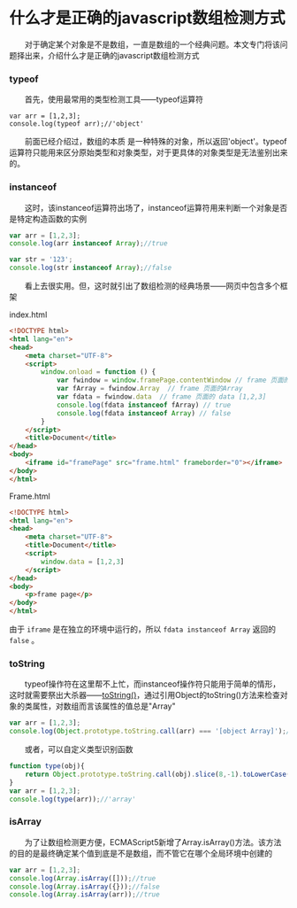 # 什么才是正确的javascript数组检测方式

　　对于确定某个对象是不是数组，一直是数组的一个经典问题。本文专门将该问题择出来，介绍什么才是正确的javascript数组检测方式 

 

### typeof

　　首先，使用最常用的类型检测工具——typeof运算符

```
var arr = [1,2,3];
console.log(typeof arr);//'object'
```

　　前面已经介绍过，数组的本质 是一种特殊的对象，所以返回'object'。typeof运算符只能用来区分原始类型和对象类型，对于更具体的对象类型是无法鉴别出来的。

 

### instanceof

　　这时，该instanceof运算符出场了，instanceof运算符用来判断一个对象是否是特定构造函数的实例

```javascript
var arr = [1,2,3];
console.log(arr instanceof Array);//true

var str = '123';
console.log(str instanceof Array);//false
```

　　看上去很实用。但，这时就引出了数组检测的经典场景——网页中包含多个框架

index.html

```html
<!DOCTYPE html>
<html lang="en">
<head>
    <meta charset="UTF-8">
    <script>
        window.onload = function () {
            var fwindow = window.framePage.contentWindow // frame 页面的window对象
            var fArray = fwindow.Array  // frame 页面的Array
            var fdata = fwindow.data  // frame 页面的 data [1,2,3]
            console.log(fdata instanceof fArray) // true
            console.log(fdata instanceof Array) // false
        }
    </script>
    <title>Document</title>
</head>
<body>
    <iframe id="framePage" src="frame.html" frameborder="0"></iframe>
</body>
</html>
```

Frame.html

~~~html
<!DOCTYPE html>
<html lang="en">
<head>
    <meta charset="UTF-8">
    <title>Document</title>
    <script>
        window.data = [1,2,3]
    </script>
</head>
<body>
    <p>frame page</p>
</body>
</html>
~~~

由于 `iframe` 是在独立的环境中运行的，所以 `fdata instanceof Array` 返回的 `false` 。

 

### toString

　　typeof操作符在这里帮不上忙，而instanceof操作符只能用于简单的情形，这时就需要祭出大杀器——[toString()](http://www.cnblogs.com/xiaohuochai/p/5557387.html)，通过引用Object的toString()方法来检查对象的类属性，对数组而言该属性的值总是"Array"

```javascript
var arr = [1,2,3];
console.log(Object.prototype.toString.call(arr) === '[object Array]');//true
```

　　或者，可以自定义类型识别函数

```javascript
function type(obj){
    return Object.prototype.toString.call(obj).slice(8,-1).toLowerCase();
}
var arr = [1,2,3];
console.log(type(arr));//'array'
```

 

### isArray

　　为了让数组检测更方便，ECMAScript5新增了Array.isArray()方法。该方法的目的是最终确定某个值到底是不是数组，而不管它在哪个全局环境中创建的 

```javascript
var arr = [1,2,3];
console.log(Array.isArray([]));//true
console.log(Array.isArray({}));//false
console.log(Array.isArray(arr));//true
```

